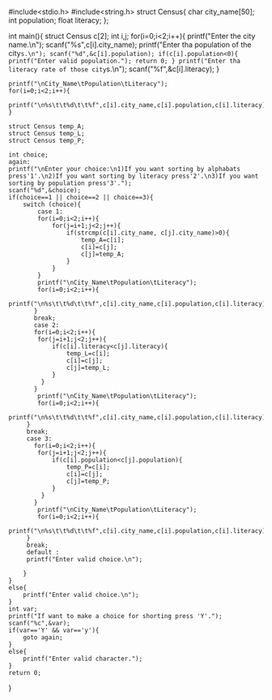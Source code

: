 #include<stdio.h>
#include<string.h>
struct Census{
    char city_name[50];
    int population;
    float literacy;
};

int main(){
    struct Census c[2];
    int i,j;
    for(i=0;i<2;i++){
        printf("Enter the city name.\n");
        scanf("%s",c[i].city_name);
        printf("Enter tha population of the city`s.\n");
        scanf("%d",&c[i].population);
        if(c[i].population<0){
            printf("Enter valid population.");
            return 0;
        }
        printf("Enter tha literacy rate of those city`s.\n");
        scanf("%f",&c[i].literacy);
    }

    printf("\nCity_Name\tPopulation\tLiteracy");
    for(i=0;i<2;i++){
        printf("\n%s\t\t%d\t\t%f",c[i].city_name,c[i].population,c[i].literacy);
    }

    struct Census temp_A;
    struct Census temp_L;
    struct Census temp_P;

    int choice;
    again:
    printf("\nEnter your choice:\n1)If you want sorting by alphabats press'1'.\n2)If you want sorting by literacy press'2'.\n3)If you want sorting by population press'3'.");
    scanf("%d",&choice);
    if(choice==1 || choice==2 || choice==3){
        switch (choice){
            case 1:
            for(i=0;i<2;i++){
                for(j=i+1;j<2;j++){
                    if(strcmp(c[i].city_name, c[j].city_name)>0){
                        temp_A=c[i];
                        c[i]=c[j];
                        c[j]=temp_A;
                    }
                }
            }
            printf("\nCity_Name\tPopulation\tLiteracy");
            for(i=0;i<2;i++){
            printf("\n%s\t\t%d\t\t%f",c[i].city_name,c[i].population,c[i].literacy);
           }
           break;
           case 2:
           for(i=0;i<2;i++){
            for(j=i+1;j<2;j++){
                if(c[i].literacy<c[j].literacy){
                    temp_L=c[i];
                    c[i]=c[j];
                    c[j]=temp_L;
                }
             }
           }
            printf("\nCity_Name\tPopulation\tLiteracy");
            for(i=0;i<2;i++){
            printf("\n%s\t\t%d\t\t%f",c[i].city_name,c[i].population,c[i].literacy);
         }
         break;
         case 3:
           for(i=0;i<2;i++){
            for(j=i+1;j<2;j++){
                if(c[i].population<c[j].population){
                    temp_P=c[i];
                    c[i]=c[j];
                    c[j]=temp_P;
                }
             }
           }
            printf("\nCity_Name\tPopulation\tLiteracy");
            for(i=0;i<2;i++){
            printf("\n%s\t\t%d\t\t%f",c[i].city_name,c[i].population,c[i].literacy);
         }
         break;
         default :
         printf("Enter valid choice.\n");
    
        }
    }
    else{
        printf("Enter valid choice.\n");
    }
    int var;
    printf("If want to make a choice for shorting press 'Y'.");
    scanf("%c",&var);
    if(var=='Y' && var=='y'){
        goto again;
    }
    else{
        printf("Enter valid character.");
    }
    return 0;
}
